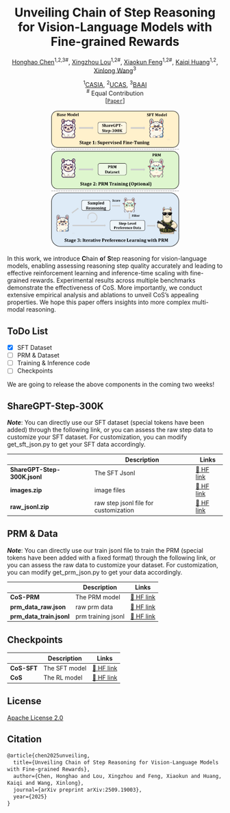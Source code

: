 <div align="center">

<h1>Unveiling Chain of Step Reasoning for Vision-Language Models with Fine-grained Rewards</h1>

[Honghao Chen](https://scholar.google.com.hk/citations?user=j_yFqlsAAAAJ&hl=zh-CN)<sup>1,2,3#</sup>, [Xingzhou Lou](https://scholar.google.com.hk/citations?hl=zh-CN&user=vqrGnsQAAAAJ)<sup>1,2#</sup>, [Xiaokun Feng](https://scholar.google.com.hk/citations?hl=zh-CN&user=NqXtIPIAAAAJ)<sup>1,2#</sup>, [Kaiqi Huang](https://scholar.google.com.hk/citations?hl=zh-CN&user=caQ-OmYAAAAJ)<sup>1,2</sup>, [Xinlong Wang](https://scholar.google.com/citations?hl=zh-CN&user=DPz0DjYAAAAJ&view_op=list_works&sortby=pubdate/)<sup>3</sup>

<sup>1</sup>[CASIA](http://english.ia.cas.cn/), <sup>2</sup>[UCAS](https://english.ucas.ac.cn/), <sup>3</sup>[BAAI](https://www.baai.ac.cn/english.html)<br><sup>#</sup> Equal Contribution <br>
[[`Paper`](https://arxiv.org/pdf/2509.19003v1)] 
<p align="center">
  <img src="assets/framework.png" width="299">
</p>

</div>

In this work, we introduce **C**hain **o**f **S**tep reasoning for vision-language models, enabling assessing reasoning step quality accurately and leading to effective reinforcement learning and inference-time scaling with fine-grained rewards. Experimental results across multiple benchmarks demonstrate the effectiveness of CoS. More importantly, we conduct extensive empirical analysis and ablations to unveil CoS’s appealing properties. We hope this paper offers insights into more complex multi-modal reasoning.



## ToDo List 

- [x] SFT Dataset
- [ ] PRM & Dataset
- [ ] Training & Inference code
- [ ] Checkpoints

We are going to release the above components in the coming two weeks!

## ShareGPT-Step-300K

***Note***: You can directly use our SFT dataset (special tokens have been added) through the following link, or you can assess the raw step data to customize your SFT dataset. For customization, you can modify get_sft_json.py to get your SFT data accordingly.

|                              | Description                           | Links                                                        |
| ---------------------------- | ------------------------------------- | ------------------------------------------------------------ |
| **ShareGPT-Step-300K.jsonl** | The SFT Jsonl                         | [🤗 HF link](https://huggingface.co/datasets/Lauch1ng/CoS-Dataset/blob/main/ShareGPT-Step-300K.jsonl) |
| **images.zip**               | image files                           | [🤗 HF link](https://huggingface.co/datasets/Lauch1ng/CoS-Dataset/blob/main/images.zip) |
| **raw_jsonl.zip**            | raw step jsonl file for customization | [🤗 HF link](https://huggingface.co/datasets/Lauch1ng/CoS-Dataset/blob/main/raw_jsonl.zip) |


## PRM & Data

***Note***: You can directly use our train jsonl file to train the PRM (special tokens have been added with a fixed format) through the following link, or you can assess the raw data to customize your dataset. For customization, you can modify get_prm_json.py to get your data accordingly.

|                              | Description                           | Links                                                        |
| ---------------------------- | ------------------------------------- | ------------------------------------------------------------ |
| **CoS-PRM**                  | The PRM model                         | [🤗 HF link](https://huggingface.co/Lauch1ng/CoS-PRM/tree/main) |
| **prm_data_raw.json**        | raw prm data                          | [🤗 HF link](https://huggingface.co/datasets/Lauch1ng/CoS-Dataset/blob/main/prm_data_raw.json) |
| **prm_data_train.jsonl**     | prm training jsonl                    | [🤗 HF link](https://huggingface.co/datasets/Lauch1ng/CoS-Dataset/blob/main/prm_data_train.jsonl) |


## Checkpoints

|                              | Description                           | Links                                                        |
| ---------------------------- | ------------------------------------- | ------------------------------------------------------------ |
| **CoS-SFT**                  | The SFT model                         | [🤗 HF link](https://huggingface.co/Lauch1ng/CoS-SFT) |
| **CoS**                      | The RL model                          | [🤗 HF link](https://huggingface.co/Lauch1ng/CoS) |



## License

[Apache License 2.0](LICENSE)

## Citation

```
@article{chen2025unveiling,
  title={Unveiling Chain of Step Reasoning for Vision-Language Models with Fine-grained Rewards},
  author={Chen, Honghao and Lou, Xingzhou and Feng, Xiaokun and Huang, Kaiqi and Wang, Xinlong},
  journal={arXiv preprint arXiv:2509.19003},
  year={2025}
}
```



